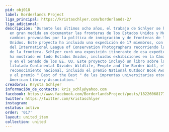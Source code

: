```yaml
---
pid: obj018
label: Borderlands Project
liga_principal: https://kristaschlyer.com/borderlands-2/
liga_adicional: 
descripción: 'Durante los últimos ocho años, el trabajo de Schlyer se ha centrado
  en gran medida en documentar las fronteras de los Estados Unidos y México y los
  cambios provocados por la polí­tica de inmigración y de fronteras de los Estados
  Unidos. Este proyecto ha incluido una expedición de 17 miembros, con colegas fotógrafos
  del International League of Conservation Photographers recorriendo las 2,000 millas
  de la frontera. Schlyer curó una exposición itinerante de esa expedición que se
  ha mostrado en todo Estados Unidos, incluidas exhibiciones en la Cámara de Representantes
  y en el Senado de los EE. UU. Este proyecto incluyó un libro sobre las zonas fronterizas
  titulado Continental Divide: Wildlife, People and the Border Wall, el cual ha recibido
  reconocimiento nacional, incluido el premio National Outdoor Book Award for 2013
  y el premio " Best of the Best " de las imprentas universitarias otorgado por la
  American Library Association.'
creadorxs: Krysta Schlyer
información_de_contacto: kris_schly@yahoo.com
facebook: https://www.facebook.com/BorderlandsProject/posts/1822606817775093
twitter: https://twitter.com/kristaschlyer
instagram: 
estatus: activo
order: '017'
layout: united_item
collection: united
---
```

